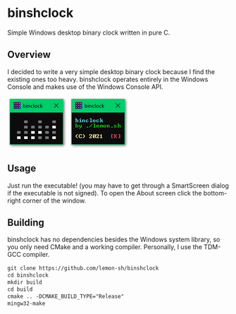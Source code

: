 # binshclock
Simple Windows desktop binary clock written in pure C.

Overview
---
I decided to write a very simple desktop binary clock because I find the existing ones too heavy.
binshclock operates entirely in the Windows Console and makes use of the Windows Console API.

![binshclock](screenshots/mainmenu.png)
![binshclock](screenshots/aboutmenu.png)

Usage
---
Just run the executable! (you may have to get through a SmartScreen dialog if the executable is not signed).
To open the About screen click the bottom-right corner of the window.

Building
---
binshclock has no dependencies besides the Windows system library, so you only need CMake and a working compiler. Personally, I use the TDM-GCC compiler.
```
git clone https://github.com/lemon-sh/binshclock
cd binshclock
mkdir build
cd build
cmake .. -DCMAKE_BUILD_TYPE="Release"
mingw32-make
```
